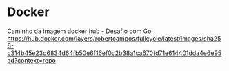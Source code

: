 # Docker

Caminho da imagem docker hub - Desafio com Go
https://hub.docker.com/layers/robertcampos/fullcycle/latest/images/sha256-c314b45e23d6834d64fb50e6f16ef0c2b38a1ca670fd71e614401dda4e6e95ad?context=repo
